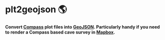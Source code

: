 # plt2geojson 🌎
#### Convert [Compass](https://fountainware.com/compass/) plot files into [GeoJSON](https://geojson.org/). Particularly handy if you need to render a Compass based cave survey in [Mapbox](https://www.mapbox.com/).
